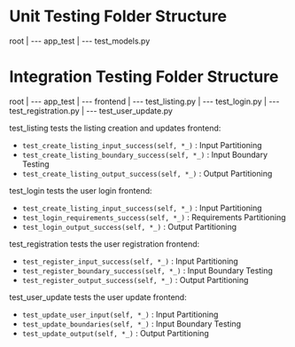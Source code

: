 # Unit Testing Folder Structure

root
    |
    --- app_test
                |
                --- test_models.py
              
# Integration Testing Folder Structure

root
    |
    --- app_test
                |
                --- frontend
                            |
                             --- test_listing.py
                             |
                             --- test_login.py
                             |
                             --- test_registration.py
                             |
                             --- test_user_update.py
                             
test_listing tests the listing creation and updates frontend:
- `test_create_listing_input_success(self, *_)`     : Input Partitioning
- `test_create_listing_boundary_success(self, *_)`  : Input Boundary Testing
- `test_create_listing_output_success(self, *_)`    : Output Partitioning

test_login tests the user login frontend:
- `test_create_listing_input_success(self, *_)`     : Input Partitioning
- `test_login_requirements_success(self, *_)`       : Requirements Partitioning
- `test_login_output_success(self, *_)`             : Output Partitioning

test_registration tests the user registration frontend:
- `test_register_input_success(self, *_)`           : Input Partitioning
- `test_register_boundary_success(self, *_)`        : Input Boundary Testing
- `test_register_output_success(self, *_)`          : Output Partitioning

test_user_update tests the user update frontend:
- `test_update_user_input(self, *_)`                : Input Partitioning
- `test_update_boundaries(self, *_)`                : Input Boundary Testing
- `test_update_output(self, *_)`                    : Output Partitioning
